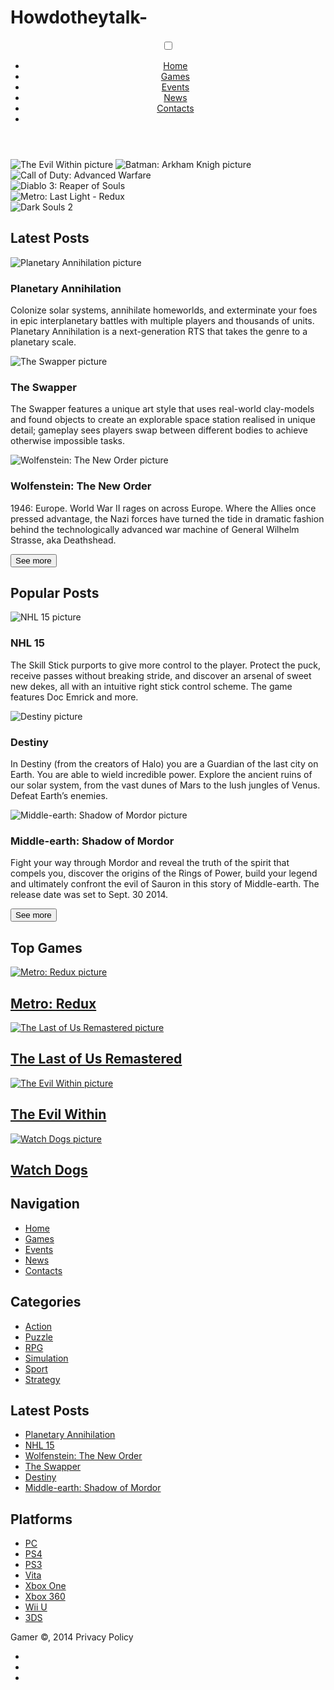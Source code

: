 # Howdotheytalk-
<div class="wrapper">
  <header id="nav" role="banner">
  <nav role="navigation">
    <i class="fa fa-gamepad"></i>
    <input type="checkbox" id="nav-check" />
    <ul class="nav">
      <li><a href="#">Home</a></li>
      <li><a href="#">Games</a></li>
      <li><a href="#">Events</a></li>
      <li><a href="#">News</a></li>
      <li><a href="#">Contacts</a></li>
      <li><a href="#" class="fa fa-search"></a></li>
    </ul>
    <label class="fa fa-bars" for="nav-check"></label>
  </nav>
  </header>
  <section class="sec-intro">
    <div class="row">
      <img src="http://games.mxdwn.com/wp-content/uploads/2014/06/evil-within-4.jpg" alt="The Evil Within picture" />
      <img src="http://data.techtimes.com/data/images/full/14561/batman-arkham-knight-gamescom-3-jpg.jpg" alt="Batman: Arkham Knigh picture" />
    </div>
    <div class="row">
      <div class="col-4">
        <img src="http://www.dlcompare.com/img/call-of-duty-advanced-warfare-img-4.jpg" alt="Call of Duty: Advanced Warfare" />
      </div>
      <div class="col-4">
        <img src="http://static1.gamespot.com/uploads/original/917/9176928/2556601-0980017126-diablo.jpeg" alt="Diablo 3: Reaper of Souls" />
      </div>
      <div class="col-4">
        <img src="http://s3.goodfon.su/wallpaper/previews-middle/668024.jpg" alt="Metro: Last Light - Redux" />
      </div>
      <div class="col-4">
        <img src="http://static.gamespot.com/uploads/original/1535/15354745/2420857-2571372632-Dark-.jpg" alt="Dark Souls 2" />
      </div>
    </div>
  </section>
  <section class="sec-posts">
    <div class="row">
      <div class="col-2">
        <h2>Latest Posts</h2>
        <article class="post">
          <img src="https://s3.amazonaws.com/ksr/projects/270437/photo-main.jpg?1397791154" alt="Planetary Annihilation picture" />
          <h1>Planetary Annihilation</h1>
          <p>Colonize solar systems, annihilate homeworlds, and exterminate your foes in epic interplanetary battles with multiple players and thousands of units. Planetary Annihilation is a next-generation RTS that takes the genre to a planetary scale.<span class="icons"><i class="fa fa-comment"></i><i class="fa fa-thumbs-o-up"></i></span></p>
        </article>
        <article class="post">
          <img src="http://im.tiscali.cz/games/2013/09/25/321029-swapperpoutak-653x367.jpg" alt="The Swapper picture" />
          <h1>The Swapper</h1>
          <p>The Swapper features a unique art style that uses real-world clay-models and found objects to create an explorable space station realised in unique detail; gameplay sees players swap between different bodies to achieve otherwise impossible tasks.<span class="icons"><i class="fa fa-comment"></i><i class="fa fa-thumbs-o-up"></i></span></p>
        </article>
        <article class="post">
          <img src="http://86bb71d19d3bcb79effc-d9e6924a0395cb1b5b9f03b7640d26eb.r91.cf1.rackcdn.com/wp-content/uploads/2014/05/wolfenstein-the-new-order-walkthrough.jpg" alt="Wolfenstein: The New Order picture" />
          <h1>Wolfenstein: The New Order</h1>
          <p>1946: Europe. World War II rages on across Europe. Where the Allies once pressed advantage, the Nazi forces have turned the tide in dramatic fashion behind the technologically advanced war machine of General Wilhelm Strasse, aka Deathshead.<span class="icons"><i class="fa fa-comment"></i><i class="fa fa-thumbs-o-up"></i></span></p>
        </article>
        <button type="button" value="See more" role="button">See more</button>
      </div>
      <div class="col-2">
        <h2>Popular Posts</h2>
        <article class="post">
          <img src="http://nilsenreport.ca/wp-content/uploads/2014/08/NHL15.jpg" alt="NHL 15 picture" />
          <h1>NHL 15</h1>
          <p>The Skill Stick purports to give more control to the player. Protect the puck, receive passes without breaking stride, and discover an arsenal of sweet new dekes, all with an intuitive right stick control scheme. The game features Doc Emrick and more.<span class="icons"><i class="fa fa-comment"></i><i class="fa fa-thumbs-o-up"></i></span></p>
        </article>
        <article class="post">
          <img src="http://static.trustedreviews.com/94/00002d149/a4fb/Destiny.jpg" alt="Destiny picture" />
          <h1>Destiny</h1>
          <p>In Destiny (from the creators of Halo) you are a Guardian of the last city on Earth. You are able to wield incredible power. Explore the ancient ruins of our solar system, from the vast dunes of Mars to the lush jungles of Venus. Defeat Earth’s enemies.<span class="icons"><i class="fa fa-comment"></i><i class="fa fa-thumbs-o-up"></i></span></p>
        </article>
        <article class="post">
          <img src="http://wac.450f.edgecastcdn.net/80450F/screencrush.com/files/2013/11/Middle-Earth-Shadow-of-Mordor-Warner-Bros-Interactive.jpg" alt="Middle-earth: Shadow of Mordor picture" />
          <h1>Middle-earth: Shadow of Mordor</h1>
          <p>Fight your way through Mordor and reveal the truth of the spirit that compels you, discover the origins of the Rings of Power, build your legend and ultimately confront the evil of Sauron in this story of Middle-earth. The release date was set to Sept. 30 2014.<span class="icons"><i class="fa fa-comment"></i><i class="fa fa-thumbs-o-up"></i></span></p>
        </article>
        <button type="button" value="See more" role="button">See more</button>
      </div>
    </div>
  </section>
  <section class="sec-games">
    <div class="row">
      <h1>Top Games</h1>
      <div class="col-4">
        <a href="#">
          <img src="http://fanboydestroy.files.wordpress.com/2014/05/metro_redux1.jpg" alt="Metro: Redux picture" />
          <h2>Metro: Redux</h2>
        </a>
      </div>
      <div class="col-4">
        <a href="#">
          <img src="http://playstationenthusiast.com/wp-content/uploads/2014/08/The-Last-of-Us-Remastered-large.jpg" alt="The Last of Us Remastered picture" />
          <h2>The Last of Us Remastered</h2>
        </a>
      </div>
      <div class="col-4">
        <a href="#">
          <img src="https://i.imgur.com/nsVNrcn.png" alt="The Evil Within picture" />
          <h2>The Evil Within</h2>
        </a>
      </div>
      <div class="col-4">
        <a href="#">
          <img src="http://www.xboxcentrum.cz/obrazky/watchdogs.jpg" alt="Watch Dogs picture" />
          <h2>Watch Dogs</h2>
        </a>
      </div>
    </div>
  </section>
  <footer>
    <div class="footer-outer">
      <div class="row">
        <div class="col-4">
          <h2>Navigation</h2>
          <ul class="footer-nav">
            <li><a href="#">Home</a></li>
            <li><a href="#">Games</a></li>
            <li><a href="#">Events</a></li>
            <li><a href="#">News</a></li>
            <li><a href="#">Contacts</a></li>
          </ul>
        </div>
        <div class="col-4">
          <h2>Categories</h2>
          <ul class="footer-cat">
            <li><a href="#">Action</a></li>
            <li><a href="#">Puzzle</a></li>
            <li><a href="#">RPG</a></li>
            <li><a href="#">Simulation</a></li>
            <li><a href="#">Sport</a></li>
            <li><a href="#">Strategy</a></li>
          </ul>
        </div>
        <div class="col-4">
          <h2>Latest Posts</h2>
          <ul class="footer-posts">
            <li><a href="#">Planetary Annihilation</a></li>
            <li><a href="#">NHL 15</a></li>
            <li><a href="#">Wolfenstein: The New Order</a></li>
            <li><a href="#">The Swapper</a></li>
            <li><a href="#">Destiny</a></li>
            <li><a href="#">Middle-earth: Shadow of Mordor</a></li>
          </ul>
        </div>
        <div class="col-4">
          <h2>Platforms</h2>
          <ul class="footer-platforms">
            <li><a href="#">PC</a></li>
            <li><a href="#">PS4</a></li>
            <li><a href="#">PS3</a></li>
            <li><a href="#">Vita</a></li>
            <li><a href="#">Xbox One</a></li>
            <li><a href="#">Xbox 360</a></li>
            <li><a href="#">Wii U</a></li>
            <li><a href="#">3DS</a></li>
          </ul>
        </div>
      </div>
    </div>
    <div class="row">
      <span class="copy">Gamer &copy;, 2014 Privacy Policy</span>
      <ul class="soc-media">
        <li><a href="https://twitter.com/alexdevero" class="fa fa-twitter" target="_blank"></a></li>
        <li><a href="https://facebook.com/lex.devero" class="fa fa-facebook" target="_blank"></a></li>
        <li><a href="#nav" class="fa fa-chevron-up"></a></li>
      </ul>
    </div>
  </footer>
</div>
